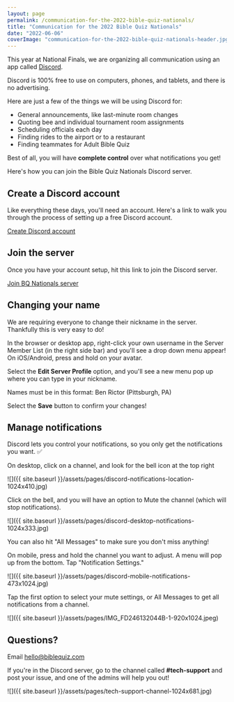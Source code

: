 ```yaml
---
layout: page
permalink: /communication-for-the-2022-bible-quiz-nationals/
title: "Communication for the 2022 Bible Quiz Nationals"
date: "2022-06-06"
coverImage: "communication-for-the-2022-bible-quiz-nationals-header.jpg"
---
```


This year at National Finals, we are organizing all communication using an app called [Discord](http://discord.com).

Discord is 100% free to use on computers, phones, and tablets, and there is no advertising.

Here are just a few of the things we will be using Discord for:

- General announcements, like last-minute room changes
- Quoting bee and individual tournament room assignments
- Scheduling officials each day
- Finding rides to the airport or to a restaurant
- Finding teammates for Adult Bible Quiz

Best of all, you will have **complete control** over what notifications you get!

Here's how you can join the Bible Quiz Nationals Discord server.

## Create a Discord account

Like everything these days, you'll need an account. Here's a link to walk you through the process of setting up a free Discord account.

[Create Discord account](https://support.discord.com/hc/en-us/articles/360033931551-Getting-Started)

## Join the server

Once you have your account setup, hit this link to join the Discord server.

[Join BQ Nationals server](https://discord.gg/GGeCSJZJQG)

## Changing your name

We are requiring everyone to change their nickname in the server. Thankfully this is very easy to do!

In the browser or desktop app, right-click your own username in the Server Member List (in the right side bar) and you'll see a drop down menu appear! On iOS/Android, press and hold on your avatar.

Select the **Edit Server Profile** option, and you'll see a new menu pop up where you can type in your nickname.

Names must be in this format: Ben Rictor (Pittsburgh, PA)

Select the **Save** button to confirm your changes!

## Manage notifications

Discord lets you control your notifications, so you only get the notifications you want. ✅

On desktop, click on a channel, and look for the bell icon at the top right

![]({{ site.baseurl }}/assets/pages/discord-notifications-location-1024x410.jpg)

Click on the bell, and you will have an option to Mute the channel (which will stop notifications).

![]({{ site.baseurl }}/assets/pages/discord-desktop-notifications-1024x333.jpg)

You can also hit "All Messages" to make sure you don't miss anything!

On mobile, press and hold the channel you want to adjust. A menu will pop up from the bottom. Tap "Notification Settings."

![]({{ site.baseurl }}/assets/pages/discord-mobile-notifications-473x1024.jpg)

Tap the first option to select your mute settings, or All Messages to get all notifications from a channel.

![]({{ site.baseurl }}/assets/pages/IMG_FD246132044B-1-920x1024.jpeg)

## Questions?

Email hello@biblequiz.com

If you're in the Discord server, go to the channel called **#tech-support** and post your issue, and one of the admins will help you out!

![]({{ site.baseurl }}/assets/pages/tech-support-channel-1024x681.jpg)
